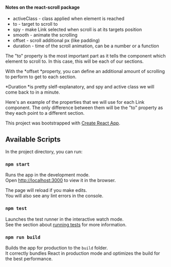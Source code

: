 #### Notes on the react-scroll package

- activeClass - class applied when element is reached
- to - target to scroll to
- spy - make Link selected when scroll is at its targets position
- smooth - animate the scrolling
- offset - scroll additional px (like padding)
- duration - time of the scroll animation, can be a number or a function

The "to" property is the most important part as it tells the component which element to scroll to. In this case, this will be each of our sections.

With the *offset *property, you can define an additional amount of scrolling to perform to get to each section.

*Duration *is pretty slelf-explanatory, and spy and active class we will come back to in a minute.

Here's an example of the properties that we will use for each Link component. The only difference between them will be the "to" property as they each point to a different section.

This project was bootstrapped with [Create React App](https://github.com/facebook/create-react-app).

## Available Scripts

In the project directory, you can run:

### `npm start`

Runs the app in the development mode.<br>
Open [http://localhost:3000](http://localhost:3000) to view it in the browser.

The page will reload if you make edits.<br>
You will also see any lint errors in the console.

### `npm test`

Launches the test runner in the interactive watch mode.<br>
See the section about [running tests](https://facebook.github.io/create-react-app/docs/running-tests) for more information.

### `npm run build`

Builds the app for production to the `build` folder.<br>
It correctly bundles React in production mode and optimizes the build for the best performance.
